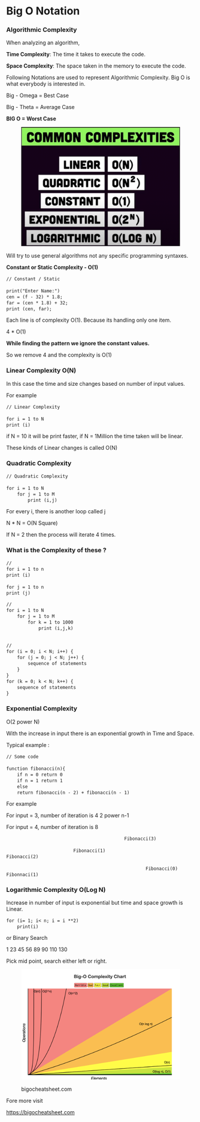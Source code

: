 # Big O Notation

### Algorithmic Complexity

When analyzing an algorithm,

**Time Complexity**: The time it takes to execute the code.

**Space Complexity**: The space taken in the memory to execute the code.



Following Notations are used to represent Algorithmic Complexity. Big O is what everybody is interested in.

Big - Omega = Best Case

Big - Theta = Average Case

**BIG O = Worst Case**



<figure><img src="../.gitbook/assets/00_common_complexities.png" alt=""><figcaption></figcaption></figure>

Will try to use general algorithms not any specific programming syntaxes.

**Constant or Static Complexity - O(1)**

```
// Constant / Static

print("Enter Name:")
cen = (f - 32) * 1.8;
far = (cen * 1.8) + 32;
print (cen, far);
```

Each line is of complexity O(1). Because its handling only one item.

4 \* O(1)&#x20;

**While finding the pattern we ignore the constant values.**&#x20;

So we remove 4 and the complexity is O(1)

### **Linear Complexity O(N)**

In this case the time and size changes based on number of input values.

For example

```
// Linear Complexity

for i = 1 to N
print (i)
```

if N = 10 it will be print faster, if N = 1Million the time taken will be linear.

These kinds of Linear changes is called  O(N)

### **Quadratic Complexity**

```
// Quadratic Complexity

for i = 1 to N
    for j = 1 to M
        print (i,j)   

```

For every i, there is another loop called j

N \* N =  O(N Square)

If  N = 2 then the process will iterate  4 times.&#x20;

### What is the Complexity of these ?

```
//
for i = 1 to n
print (i)

for j = 1 to n
print (j)
```

```
// 
for i = 1 to N
    for j = 1 to M
        for k = 1 to 1000
            print (i,j,k)
        
```

```
// 
for (i = 0; i < N; i++) {
    for (j = 0; j < N; j++) {
        sequence of statements
    }
}
for (k = 0; k < N; k++) {
    sequence of statements
}
```

### Exponential Complexity

O(2 power N)

With the increase in input there is an exponential growth in Time and Space.

Typical example :&#x20;

```
// Some code

function fibonacci(n){
    if n = 0 return 0
    if n = 1 return 1
    else
    return fibonacci(n - 2) + fibonacci(n - 1)
```

For example

For input = 3, number of iteration is 4   2 power n-1

For input = 4, number of iteration is 8&#x20;

```
                                            Fibonacci(3)

                         Fibonacci(1)                            Fibonacci(2)

                                                    Fibonacci(0)         Fibonnaci(1)
```

### Logarithmic Complexity  O(Log N)

Increase in number of input is exponential but time and space growth is Linear.

```
for (i= 1; i< n; i = i **2)
    print(i)
```

or Binary Search

1  23  45  56  89  90  110  130

Pick mid point, search either left or right.



<figure><img src="../.gitbook/assets/big-o-complexity-chart.png" alt=""><figcaption><p>bigocheatsheet.com</p></figcaption></figure>



Fore more visit

https://bigocheatsheet.com

